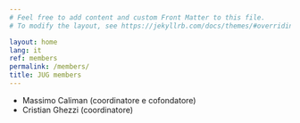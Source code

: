 ```yaml
---
# Feel free to add content and custom Front Matter to this file.
# To modify the layout, see https://jekyllrb.com/docs/themes/#overriding-theme-defaults

layout: home
lang: it
ref: members
permalink: /members/
title: JUG members
---
```


* Massimo Caliman  (coordinatore e cofondatore)
* Cristian Ghezzi  (coordinatore)